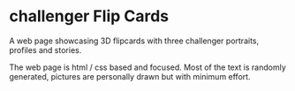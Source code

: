 # challenger Flip Cards

A web page showcasing 3D flipcards with three challenger portraits, profiles and stories.

The web page is html / css based and focused. Most of the text is randomly generated, pictures are personally drawn
but with minimum effort.
